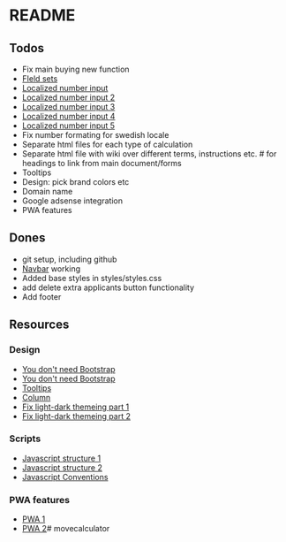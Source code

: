 # README

## Todos
* Fix main buying new function
* [FIeld sets](https://developer.mozilla.org/en-US/docs/Learn_web_development/Extensions/Forms/How_to_structure_a_web_form)
* [Localized number input](https://stackoverflow.com/questions/13412204/localization-of-input-type-number)
* [Localized number input 2](https://developer.mozilla.org/en-US/docs/Web/JavaScript/Reference/Global_Objects/Number/toLocaleString)
* [Localized number input 3](https://developer.mozilla.org/en-US/docs/Web/JavaScript/Reference/Global_Objects/Intl/NumberFormat)
* [Localized number input 4](https://developer.mozilla.org/en-US/docs/Web/JavaScript/Reference/Global_Objects/Number/toLocaleString)
* [Localized number input 5](https://stackoverflow.com/questions/13412204/localization-of-input-type-number#13416324)
* Fix number formating for swedish locale
* Separate html files for each type of calculation
* Separate html file with wiki over different terms, instructions etc. # for headings to link from main document/forms
* Tooltips
* Design: pick brand colors etc
* Domain name
* Google adsense integration
* PWA features

## Dones
* git setup, including github
* [Navbar](https://www.aleksandrhovhannisyan.com/blog/responsive-navbar-tutorial/) working
* Added base styles in styles/styles.css
* add delete extra applicants button functionality
* Add footer


## Resources
### Design
* [You don't need Bootstrap](https://davidhartsough.com/you-dont-need-bootstrap/)
* [You don't need Bootstrap](https://github.com/davidhartsough/you-dont-need-bootstrap)
* [Tooltips](https://www.w3schools.com/howto/howto_css_tooltip.asp)
* [Column](https://developer.mozilla.org/en-US/docs/Web/CSS/Layout_cookbook/Column_layouts)
* [Fix light-dark themeing part 1](https://developer.mozilla.org/en-US/docs/Web/CSS/color_value/light-dark)
* [Fix light-dark themeing part 2](https://developer.mozilla.org/en-US/docs/Web/CSS/@media/prefers-color-scheme)


### Scripts
* [Javascript structure 1](https://gomakethings.com/how-i-structure-my-javascript-projects-in-2022/)
* [Javascript structure 2](https://www.taniarascia.com/javascript-mvc-todo-app/)
* [Javascript Conventions](https://developer.mozilla.org/en-US/docs/MDN/Writing_guidelines/Code_style_guide/JavaScript)

### PWA features
* [PWA 1](https://developer.mozilla.org/en-US/docs/Web/Progressive_web_apps)
* [PWA 2](https://developer.mozilla.org/en-US/docs/Web/Progressive_web_apps/Tutorials)# movecalculator
